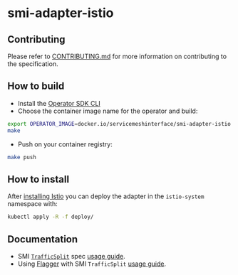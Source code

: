 # smi-adapter-istio

## Contributing

Please refer to [CONTRIBUTING.md](./CONTRIBUTING.md) for more information on contributing to the specification.

## How to build

- Install the [Operator SDK CLI](https://github.com/operator-framework/operator-sdk/blob/master/doc/user-guide.md#install-the-operator-sdk-cli)
- Choose the container image name for the operator and build:

```bash
export OPERATOR_IMAGE=docker.io/servicemeshinterface/smi-adapter-istio:latest
make
```

- Push on your container registry:

```bash
make push
```

## How to install

After [installing Istio](https://istio.io/docs/setup/kubernetes/install/kubernetes/) you can deploy the adapter in the `istio-system` namespace with:

```bash
kubectl apply -R -f deploy/
```

## Documentation

- SMI [`TrafficSplit`](https://github.com/deislabs/smi-spec/blob/master/traffic-split.md) spec [usage guide](docs/smi-trafficsplit).
- Using [Flagger](https://docs.flagger.app/) with SMI `TrafficSplit` [usage guide](docs/smi-flagger).

